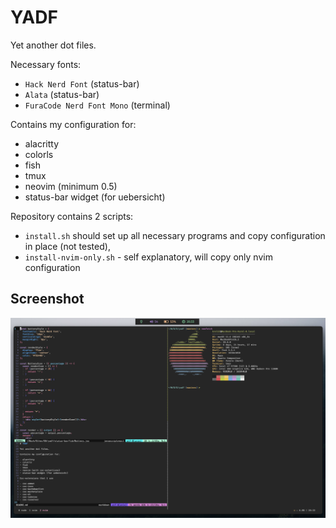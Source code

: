 # YADF

Yet another dot files.

Necessary fonts:

- `Hack Nerd Font` (status-bar)
- `Alata` (status-bar)
- `FuraCode Nerd Font Mono` (terminal)

Contains my configuration for:

- alacritty
- colorls
- fish
- tmux
- neovim (minimum 0.5)
- status-bar widget (for uebersicht)

Repository contains 2 scripts:

- `install.sh` should set up all necessary programs and copy configuration in
place (not tested),
- `install-nvim-only.sh` - self explanatory, will copy only nvim configuration

## Screenshot
![Screenshot](https://raw.githubusercontent.com/Krol22/yadf/master/screenshots/desktop.png)
